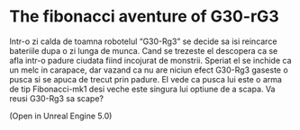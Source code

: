 # The fibonacci aventure of G30-rG3

Intr-o zi calda de toamna robotelul “G30-Rg3” se decide sa isi reincarce bateriile dupa o zi lunga de munca. Cand se trezeste el descopera ca se afla intr-o padure ciudata fiind incojurat de monstrii. Speriat el se inchide ca un melc in carapace, dar vazand ca nu are niciun efect G30-Rg3 gaseste o pusca si se apuca de trecut prin padure. El vede ca pusca lui este o arma de tip Fibonacci-mk1 desi veche este singura lui optiune de a scapa. Va reusi G30-Rg3 sa scape?

(Open in Unreal Engine 5.0)
